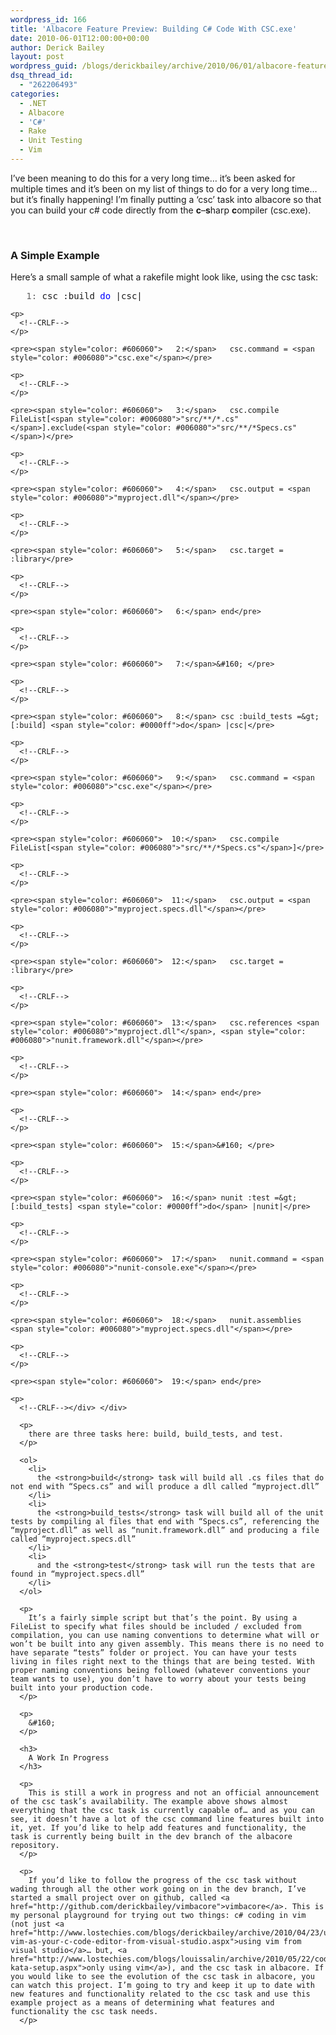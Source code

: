 ```yaml
---
wordpress_id: 166
title: 'Albacore Feature Preview: Building C# Code With CSC.exe'
date: 2010-06-01T12:00:00+00:00
author: Derick Bailey
layout: post
wordpress_guid: /blogs/derickbailey/archive/2010/06/01/albacore-feature-preview-building-c-code-with-csc-exe.aspx
dsq_thread_id:
  - "262206493"
categories:
  - .NET
  - Albacore
  - 'C#'
  - Rake
  - Unit Testing
  - Vim
---
```

I’ve been meaning to do this for a very long time… it’s been asked for multiple times and it’s been on my list of things to do for a very long time… but it’s finally happening! I’m finally putting a ‘csc’ task into albacore so that you can build your c# code directly from the **c**&#8211;**s**harp **c**ompiler (csc.exe). 

&#160;

### A Simple Example

Here’s a small sample of what a rakefile might look like, using the csc task:

<div>
  <div>
    <pre><span style="color: #606060">   1:</span> csc :build <span style="color: #0000ff">do</span> |csc|</pre>
    
    <p>
      <!--CRLF-->
    </p>
    
    <pre><span style="color: #606060">   2:</span>   csc.command = <span style="color: #006080">"csc.exe"</span></pre>
    
    <p>
      <!--CRLF-->
    </p>
    
    <pre><span style="color: #606060">   3:</span>   csc.compile FileList[<span style="color: #006080">"src/**/*.cs"</span>].exclude(<span style="color: #006080">"src/**/*Specs.cs"</span>)</pre>
    
    <p>
      <!--CRLF-->
    </p>
    
    <pre><span style="color: #606060">   4:</span>   csc.output = <span style="color: #006080">"myproject.dll"</span></pre>
    
    <p>
      <!--CRLF-->
    </p>
    
    <pre><span style="color: #606060">   5:</span>   csc.target = :library</pre>
    
    <p>
      <!--CRLF-->
    </p>
    
    <pre><span style="color: #606060">   6:</span> end</pre>
    
    <p>
      <!--CRLF-->
    </p>
    
    <pre><span style="color: #606060">   7:</span>&#160; </pre>
    
    <p>
      <!--CRLF-->
    </p>
    
    <pre><span style="color: #606060">   8:</span> csc :build_tests =&gt; [:build] <span style="color: #0000ff">do</span> |csc|</pre>
    
    <p>
      <!--CRLF-->
    </p>
    
    <pre><span style="color: #606060">   9:</span>   csc.command = <span style="color: #006080">"csc.exe"</span></pre>
    
    <p>
      <!--CRLF-->
    </p>
    
    <pre><span style="color: #606060">  10:</span>   csc.compile FileList[<span style="color: #006080">"src/**/*Specs.cs"</span>]</pre>
    
    <p>
      <!--CRLF-->
    </p>
    
    <pre><span style="color: #606060">  11:</span>   csc.output = <span style="color: #006080">"myproject.specs.dll"</span></pre>
    
    <p>
      <!--CRLF-->
    </p>
    
    <pre><span style="color: #606060">  12:</span>   csc.target = :library</pre>
    
    <p>
      <!--CRLF-->
    </p>
    
    <pre><span style="color: #606060">  13:</span>   csc.references <span style="color: #006080">"myproject.dll"</span>, <span style="color: #006080">"nunit.framework.dll"</span></pre>
    
    <p>
      <!--CRLF-->
    </p>
    
    <pre><span style="color: #606060">  14:</span> end</pre>
    
    <p>
      <!--CRLF-->
    </p>
    
    <pre><span style="color: #606060">  15:</span>&#160; </pre>
    
    <p>
      <!--CRLF-->
    </p>
    
    <pre><span style="color: #606060">  16:</span> nunit :test =&gt; [:build_tests] <span style="color: #0000ff">do</span> |nunit|</pre>
    
    <p>
      <!--CRLF-->
    </p>
    
    <pre><span style="color: #606060">  17:</span>   nunit.command = <span style="color: #006080">"nunit-console.exe"</span></pre>
    
    <p>
      <!--CRLF-->
    </p>
    
    <pre><span style="color: #606060">  18:</span>   nunit.assemblies <span style="color: #006080">"myproject.specs.dll"</span></pre>
    
    <p>
      <!--CRLF-->
    </p>
    
    <pre><span style="color: #606060">  19:</span> end</pre>
    
    <p>
      <!--CRLF--></div> </div> 
      
      <p>
        there are three tasks here: build, build_tests, and test.
      </p>
      
      <ol>
        <li>
          the <strong>build</strong> task will build all .cs files that do not end with “Specs.cs” and will produce a dll called “myproject.dll”
        </li>
        <li>
          the <strong>build_tests</strong> task will build all of the unit tests by compiling al files that end with “Specs.cs”, referencing the “myproject.dll” as well as “nunit.framework.dll” and producing a file called “myproject.specs.dll”
        </li>
        <li>
          and the <strong>test</strong> task will run the tests that are found in “myproject.specs.dll”
        </li>
      </ol>
      
      <p>
        It’s a fairly simple script but that’s the point. By using a FileList to specify what files should be included / excluded from compilation, you can use naming conventions to determine what will or won’t be built into any given assembly. This means there is no need to have separate “tests” folder or project. You can have your tests living in files right next to the things that are being tested. With proper naming conventions being followed (whatever conventions your team wants to use), you don’t have to worry about your tests being built into your production code.
      </p>
      
      <p>
        &#160;
      </p>
      
      <h3>
        A Work In Progress
      </h3>
      
      <p>
        This is still a work in progress and not an official announcement of the csc task’s availability. The example above shows almost everything that the csc task is currently capable of… and as you can see, it doesn’t have a lot of the csc command line features built into it, yet. If you’d like to help add features and functionality, the task is currently being built in the dev branch of the albacore repository.
      </p>
      
      <p>
        If you’d like to follow the progress of the csc task without wading through all the other work going on in the dev branch, I’ve started a small project over on github, called <a href="http://github.com/derickbailey/vimbacore">vimbacore</a>. This is my personal playground for trying out two things: c# coding in vim (not just <a href="http://www.lostechies.com/blogs/derickbailey/archive/2010/04/23/using-vim-as-your-c-code-editor-from-visual-studio.aspx">using vim from visual studio</a>… but, <a href="http://www.lostechies.com/blogs/louissalin/archive/2010/05/22/code-kata-setup.aspx">only using vim</a>), and the csc task in albacore. If you would like to see the evolution of the csc task in albacore, you can watch this project. I’m going to try and keep it up to date with new features and functionality related to the csc task and use this example project as a means of determining what features and functionality the csc task needs.
      </p>
